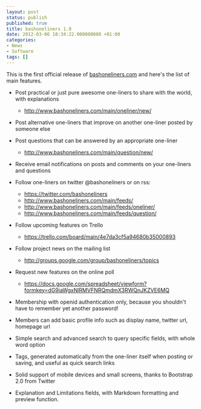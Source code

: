 ```yaml
---
layout: post
status: publish
published: true
title: bashoneliners 1.0
date: 2012-03-06 18:34:22.000000000 +01:00
categories:
- News
- Software
tags: []
---
```

This is the first official release of [bashoneliners.com](http://www.bashoneliners.com/) and here's the list of main features.

- Post practical or just pure awesome one-liners to share with the world, with explanations

    - http://www.bashoneliners.com/main/oneliner/new/

- Post alternative one-liners that improve on another one-liner posted by someone else
- Post questions that can be answered by an appropriate one-liner

    - http://www.bashoneliners.com/main/question/new/

- Receive email notifications on posts and comments on your one-liners and questions
- Follow one-liners on twitter @bashoneliners or on rss:

    - https://twitter.com/bashoneliners
    - http://www.bashoneliners.com/main/feeds/
    - http://www.bashoneliners.com/main/feeds/oneliner/
    - http://www.bashoneliners.com/main/feeds/question/

- Follow upcoming features on Trello

    - https://trello.com/board/main/4e7da3cf5a94680b35000893

- Follow project news on the mailing list

    - http://groups.google.com/group/bashoneliners/topics

- Request new features on the online poll

    - https://docs.google.com/spreadsheet/viewform?formkey=dG9iaWgxNlRMVFNRQmdmX3RWQnJKZVE6MQ

- Membership with openid authentication only, because you shouldn't have to remember yet another password!
- Members can add basic profile info such as display name, twitter url, homepage url
- Simple search and advanced search to query specific fields, with whole word option
- Tags, generated automatically from the one-liner itself when posting or saving, and useful as quick search links
- Solid support of mobile devices and small screens, thanks to Bootstrap 2.0 from Twitter
- Explanation and Limitations fields, with Markdown formatting and preview function.

